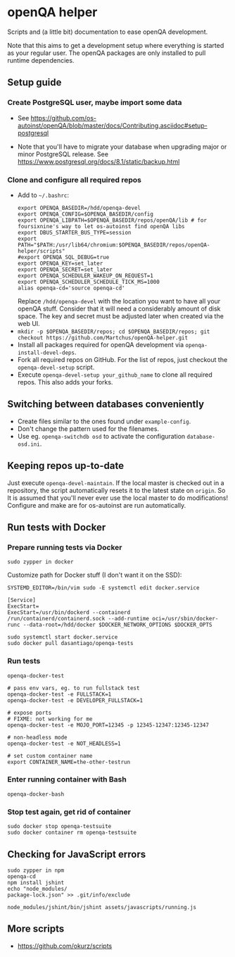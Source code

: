 # openQA helper
Scripts and (a little bit) documentation to ease openQA development.

Note that this aims to get a development setup where everything is started as your regular
user. The openQA packages are only installed to pull runtime dependencies.

## Setup guide
### Create PostgreSQL user, maybe import some data
* See https://github.com/os-autoinst/openQA/blob/master/docs/Contributing.asciidoc#setup-postgresql

* Note that you'll have to migrate your database when upgrading major or minor PostgreSQL release.
  See https://www.postgresql.org/docs/8.1/static/backup.html

### Clone and configure all required repos
* Add to `~/.bashrc`:
  ```
  export OPENQA_BASEDIR=/hdd/openqa-devel
  export OPENQA_CONFIG=$OPENQA_BASEDIR/config
  export OPENQA_LIBPATH=$OPENQA_BASEDIR/repos/openQA/lib # for foursixnine's way to let os-autoinst find openQA libs
  export DBUS_STARTER_BUS_TYPE=session
  export PATH="$PATH:/usr/lib64/chromium:$OPENQA_BASEDIR/repos/openQA-helper/scripts"
  #export OPENQA_SQL_DEBUG=true
  export OPENQA_KEY=set_later
  export OPENQA_SECRET=set_later
  export OPENQA_SCHEDULER_WAKEUP_ON_REQUEST=1
  export OPENQA_SCHEDULER_SCHEDULE_TICK_MS=1000
  alias openqa-cd='source openqa-cd'
  ```
  Replace `/hdd/openqa-devel` with the location you want to have all your openQA stuff. Consider that
  it will need a considerably amount of disk space. The key and secret must be adjusted later when
  created via the web UI.
* `mkdir -p $OPENQA_BASEDIR/repos; cd $OPENQA_BASEDIR/repos; git checkout https://github.com/Martchus/openQA-helper.git`
* Install all packages required for openQA development via `openqa-install-devel-deps`.
* Fork all required repos on GitHub. For the list of repos, just checkout the
  `openqa-devel-setup` script.
* Execute `openqa-devel-setup your_github_name` to clone all required repos. This also adds your
  forks.

## Switching between databases conveniently
* Create files similar to the ones found under `example-config`.
* Don't change the pattern used for the filenames.
* Use eg. `openqa-switchdb osd` to activate the configuration `database-osd.ini`.

## Keeping repos up-to-date
Just execute `openqa-devel-maintain`. If the local master is checked out in a repository, the
script automatically resets it to the latest state on `origin`. So It is assumed that you'll never
ever use the local master to do modifications! Configure and make are for os-autoinst are run
automatically.

## Run tests with Docker
### Prepare running tests via Docker
```
sudo zypper in docker
```

Customize path for Docker stuff (I don't want it on the SSD):
```
SYSTEMD_EDITOR=/bin/vim sudo -E systemctl edit docker.service

[Service]
ExecStart=
ExecStart=/usr/bin/dockerd --containerd /run/containerd/containerd.sock --add-runtime oci=/usr/sbin/docker-runc --data-root=/hdd/docker $DOCKER_NETWORK_OPTIONS $DOCKER_OPTS
```

```
sudo systemctl start docker.service
sudo docker pull dasantiago/openqa-tests
```

### Run tests
```
openqa-docker-test

# pass env vars, eg. to run fullstack test
openqa-docker-test -e FULLSTACK=1
openqa-docker-test -e DEVELOPER_FULLSTACK=1

# expose ports
# FIXME: not working for me
openqa-docker-test -e MOJO_PORT=12345 -p 12345-12347:12345-12347

# non-headless mode
openqa-docker-test -e NOT_HEADLESS=1

# set custom container name
export CONTAINER_NAME=the-other-testrun
```

### Enter running container with Bash
```
openqa-docker-bash
```

### Stop test again, get rid of container
```
sudo docker stop openqa-testsuite
sudo docker container rm openqa-testsuite
```

## Checking for JavaScript errors
```
sudo zypper in npm
openqa-cd
npm install jshint
echo "node_modules/
package-lock.json" >> .git/info/exclude
```

```
node_modules/jshint/bin/jshint assets/javascripts/running.js
```

## More scripts
* https://github.com/okurz/scripts
